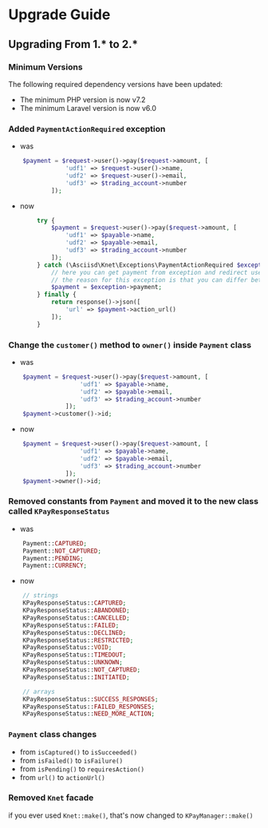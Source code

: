 # Upgrade Guide

## Upgrading From 1.* to 2.*

### Minimum Versions

The following required dependency versions have been updated:

- The minimum PHP version is now v7.2
- The minimum Laravel version is now v6.0

### Added `PaymentActionRequired` exception

- was

```php
    $payment = $request->user()->pay($request->amount, [
                'udf1' => $request->user()->name,
                'udf2' => $request->user()->email,
                'udf3' => $trading_account->number
            ]);
```

- now

```php
        try {
            $payment = $request->user()->pay($request->amount, [
                'udf1' => $payable->name,
                'udf2' => $payable->email,
                'udf3' => $trading_account->number
            ]);
        } catch (\Asciisd\Knet\Exceptions\PaymentActionRequired $exception) {
            // here you can get payment from exception and redirect user to the url, or redirect him on finally closure
            // the reason for this exception is that you can differ between the methods that just initiated and the ones they are faield or captured
            $payment = $exception->payment;
        } finally {
            return response()->json([
                'url' => $payment->action_url()
            ]);
        }
```

### Change the `customer()` method to `owner()` inside `Payment` class

- was

```php
    $payment = $request->user()->pay($request->amount, [
                    'udf1' => $payable->name,
                    'udf2' => $payable->email,
                    'udf3' => $trading_account->number
                ]);
    $payment->customer()->id;
```

- now

```php
    $payment = $request->user()->pay($request->amount, [
                    'udf1' => $payable->name,
                    'udf2' => $payable->email,
                    'udf3' => $trading_account->number
                ]);
    $payment->owner()->id;
```

### Removed constants from `Payment` and moved it to the new class called `KPayResponseStatus`

- was

```php
    Payment::CAPTURED;
    Payment::NOT_CAPTURED;
    Payment::PENDING;
    Payment::CURRENCY;
```

- now

```php
    // strings
    KPayResponseStatus::CAPTURED;
    KPayResponseStatus::ABANDONED;
    KPayResponseStatus::CANCELLED;
    KPayResponseStatus::FAILED;
    KPayResponseStatus::DECLINED;
    KPayResponseStatus::RESTRICTED;
    KPayResponseStatus::VOID;
    KPayResponseStatus::TIMEDOUT;
    KPayResponseStatus::UNKNOWN;
    KPayResponseStatus::NOT_CAPTURED;
    KPayResponseStatus::INITIATED;

    // arrays
    KPayResponseStatus::SUCCESS_RESPONSES;
    KPayResponseStatus::FAILED_RESPONSES;
    KPayResponseStatus::NEED_MORE_ACTION;
```

### `Payment` class changes

- from `isCaptured()` to `isSucceeded()`
- from `isFailed()` to `isFailure()`
- from `isPending()` to `requiresAction()`
- from `url()` to `actionUrl()`

### Removed `Knet` facade

if you ever used `Knet::make()`, that's now changed to `KPayManager::make()`
